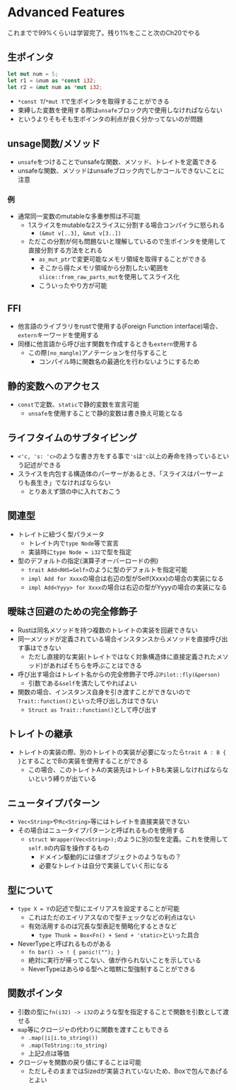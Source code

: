 Advanced Features
=======================

これまでで99%くらいは学習完了。残り1%をここと次のCh20でやる

生ポインタ
------------

```rust
let mut num = 5;
let r1 = &num as *const i32;
let r2 = &mut num as *mut i32;
```

* `*const T`/`*mut T`で生ポインタを取得することができる
* 束縛した変数を使用する際は`unsafe`ブロック内で使用しなければならない
* というよりそもそも生ポインタの利点が良く分かってないのが問題

unsage関数/メソッド
--------------------

* `unsafe`をつけることでunsafeな関数、メソッド、トレイトを定義できる
* unsafeな関数、メソッドはunsafeブロック内でしかコールできないことに注意

### 例

* 通常同一変数のmutableな多重参照は不可能
  * 1スライスをmutableな2スライスに分割する場合コンパイラに怒られる
    * `(&mut v[..3], &mut v[3..])`
  * ただこの分割が何も問題ないと理解しているので生ポインタを使用して直接分割する方法をとれる
    * `as_mut_ptr`で変更可能なメモリ領域を取得することができる
    * そこから得たメモリ領域から分割したい範囲を`slice::from_raw_parts_mut`を使用してスライス化
    * こういったやり方が可能

FFI
-------------

* 他言語のライブラリをrustで使用する(Foreign Function interface)場合、`extern`キーワードを使用する
* 同様に他言語から呼び出す関数を作成するときも`extern`使用する
  * この際`[no_mangle]`アノテーションを付与すること
    * コンパイル時に関数名の最適化を行わないようにするため

静的変数へのアクセス
--------------------

* `const`で定数、`static`で静的変数を宣言可能
  * `unsafe`を使用することで静的変数は書き換え可能となる

ライフタイムのサブタイピング
---------------------------

* `<'c, 's: 'c>`のような書き方をする事で`'s`は`'c`以上の寿命を持っているという記述ができる
* スライスを内包する構造体のパーサーがあるとき、「スライスはパーサーよりも長生き」でなければならない
  * とりあえず頭の中に入れておこう

関連型
---------------------------

* トレイトに紐づく型パラメータ
  * トレイト内で`type Node`等で宣言
  * 実装時に`type Node = i32`で型を指定
* 型のデフォルトの指定(演算子オーバーロードの例)
  * `trait Add<RHS=Self>`のように型のデフォルトを指定可能
  * `impl Add for Xxxx`の場合は右辺の型がSelf(Xxxx)の場合の実装になる
  * `impl Add<Yyyy> for Xxxx`の場合は右辺の型がYyyyの場合の実装になる

曖昧さ回避のための完全修飾子
------------------------------

* Rustは同名メソッドを持つ複数のトレイトの実装を回避できない
* 同一メソッドが定義されている場合インスタンスからメソッドを直接呼び出す事はできない
  * ただし直接的な実装(トレイトではなく対象構造体に直接定義されたメソッド)があればそちらを呼ぶことはできる
* 呼び出す場合はトレイト名からの完全修飾子で呼ぶ`Pilot::fly(&person)`
  * 引数である`&self`を満たしてやればよい
* 関数の場合、インスタンス自身を引き渡すことができないので`Trait::function()`といった呼び出し方はできない
  * `Struct as Trait::function()`として呼び出す

トレイトの継承
--------------------------------

* トレイトの実装の際、別のトレイトの実装が必要になったら`trait A : B { }`とすることでBの実装を使用することができる
  * この場合、このトレイトAの実装先はトレイトBも実装しなければならないという縛りが出ている

ニュータイプパターン
--------------------------------

* `Vec<String>`や`Rc<String>`等にはトレイトを直接実装できない
* その場合はニュータイプパターンと呼ばれるものを使用する
  * `struct Wrapper(Vec<String>);`のように別の型を定義。これを使用して`self.0`の内容を操作するもの
    * ドメイン駆動的には値オブジェクトのようなもの？
    * 必要なトレイトは自分で実装していく形になる

型について
-------------------------------

* `type X = Y`の記述で型にエイリアスを設定することが可能
  * これはただのエイリアスなので型チェックなどの利点はない
  * 有効活用するのは冗長な型表記を簡略化するときなど
    * `type Thunk = Box<Fn() + Send + 'static>`といった具合
* NeverTypeと呼ばれるものがある
  * `fn bar() -> ! { panic!(""); }`
  * 絶対に実行が帰ってこない、値が作られないことを示している
  * NeverTypeはあらゆる型へと暗黙に型強制することができる

関数ポインタ
-------------------------------

* 引数の型に`fn(i32) -> i32`のような型を指定することで関数を引数として渡せる
* `map`等にクロージャの代わりに関数を渡すこともできる
  * `.map(|i|i.to_string())`
  * `.map(ToString::to_string)`
  * 上記2点は等価
* クロージャを関数の戻り値にすることは可能
  * ただしそのままではSizedが実装されていないため、Boxで包んであげるとよい